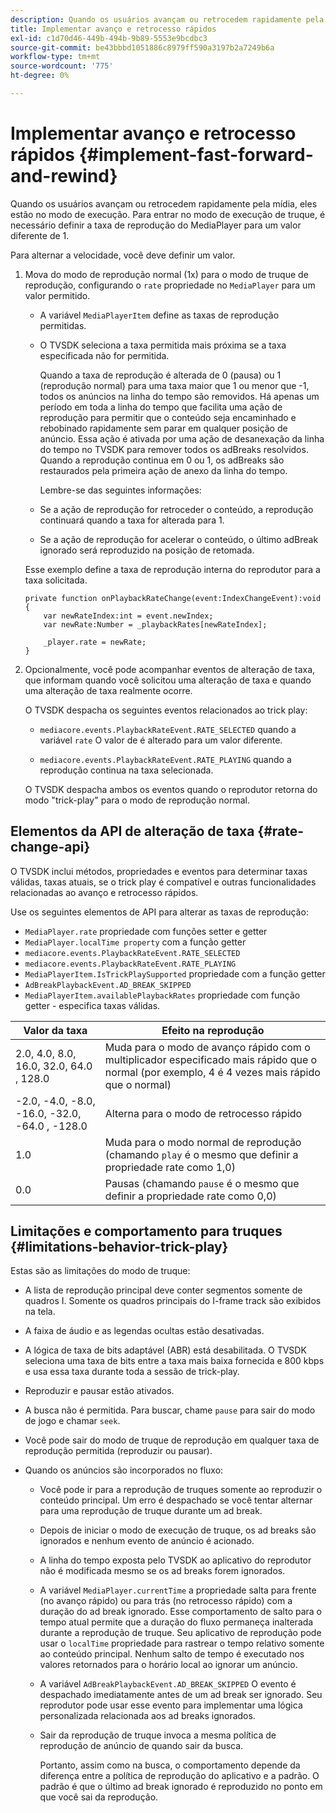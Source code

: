 ```yaml
---
description: Quando os usuários avançam ou retrocedem rapidamente pela mídia, eles estão no modo de execução. Para entrar no modo de execução de truque, é necessário definir a taxa de reprodução do MediaPlayer para um valor diferente de 1.
title: Implementar avanço e retrocesso rápidos
exl-id: c1d70d46-449b-494b-9b89-5553e9bcdbc3
source-git-commit: be43bbbd1051886c8979ff590a3197b2a7249b6a
workflow-type: tm+mt
source-wordcount: '775'
ht-degree: 0%

---
```


# Implementar avanço e retrocesso rápidos {#implement-fast-forward-and-rewind}

Quando os usuários avançam ou retrocedem rapidamente pela mídia, eles estão no modo de execução. Para entrar no modo de execução de truque, é necessário definir a taxa de reprodução do MediaPlayer para um valor diferente de 1.

Para alternar a velocidade, você deve definir um valor.

1. Mova do modo de reprodução normal (1x) para o modo de truque de reprodução, configurando o `rate` propriedade no `MediaPlayer` para um valor permitido.

   * A variável `MediaPlayerItem` define as taxas de reprodução permitidas.
   * O TVSDK seleciona a taxa permitida mais próxima se a taxa especificada não for permitida.

      Quando a taxa de reprodução é alterada de 0 (pausa) ou 1 (reprodução normal) para uma taxa maior que 1 ou menor que -1, todos os anúncios na linha do tempo são removidos. Há apenas um período em toda a linha do tempo que facilita uma ação de reprodução para permitir que o conteúdo seja encaminhado e rebobinado rapidamente sem parar em qualquer posição de anúncio. Essa ação é ativada por uma ação de desanexação da linha do tempo no TVSDK para remover todos os adBreaks resolvidos. Quando a reprodução continua em 0 ou 1, os adBreaks são restaurados pela primeira ação de anexo da linha do tempo.

      Lembre-se das seguintes informações:

   * Se a ação de reprodução for retroceder o conteúdo, a reprodução continuará quando a taxa for alterada para 1.
   * Se a ação de reprodução for acelerar o conteúdo, o último adBreak ignorado será reproduzido na posição de retomada.

   Esse exemplo define a taxa de reprodução interna do reprodutor para a taxa solicitada.

   ```
   private function onPlaybackRateChange(event:IndexChangeEvent):void { 
       var newRateIndex:int = event.newIndex; 
       var newRate:Number = _playbackRates[newRateIndex]; 
   
       _player.rate = newRate; 
   } 
   ```

1. Opcionalmente, você pode acompanhar eventos de alteração de taxa, que informam quando você solicitou uma alteração de taxa e quando uma alteração de taxa realmente ocorre.

   O TVSDK despacha os seguintes eventos relacionados ao trick play:

   * `mediacore.events.PlaybackRateEvent.RATE_SELECTED` quando a variável `rate` O valor de é alterado para um valor diferente.

   * `mediacore.events.PlaybackRateEvent.RATE_PLAYING` quando a reprodução continua na taxa selecionada.

   O TVSDK despacha ambos os eventos quando o reprodutor retorna do modo &quot;trick-play&quot; para o modo de reprodução normal.

## Elementos da API de alteração de taxa {#rate-change-api}

O TVSDK inclui métodos, propriedades e eventos para determinar taxas válidas, taxas atuais, se o trick play é compatível e outras funcionalidades relacionadas ao avanço e retrocesso rápidos.

Use os seguintes elementos de API para alterar as taxas de reprodução:

* `MediaPlayer.rate` propriedade com funções setter e getter
* `MediaPlayer.localTime property` com a função getter
* `mediacore.events.PlaybackRateEvent.RATE_SELECTED`
* `mediacore.events.PlaybackRateEvent.RATE_PLAYING`
* `MediaPlayerItem.IsTrickPlaySupported` propriedade com a função getter
* `AdBreakPlaybackEvent.AD_BREAK_SKIPPED`
* `MediaPlayerItem.availablePlaybackRates` propriedade com função getter - especifica taxas válidas.

| Valor da taxa | Efeito na reprodução |
|---|---|
| 2.0, 4.0, 8.0, 16.0, 32.0, 64.0  , 128.0 | Muda para o modo de avanço rápido com o multiplicador especificado mais rápido que o normal (por exemplo, 4 é 4 vezes mais rápido que o normal) |
| -2.0, -4.0, -8.0, -16.0, -32.0, -64.0  , -128.0 | Alterna para o modo de retrocesso rápido |
| 1.0 | Muda para o modo normal de reprodução (chamando `play` é o mesmo que definir a propriedade rate como 1,0) |
| 0.0 | Pausas (chamando `pause` é o mesmo que definir a propriedade rate como 0,0) |

## Limitações e comportamento para truques {#limitations-behavior-trick-play}

Estas são as limitações do modo de truque:

* A lista de reprodução principal deve conter segmentos somente de quadros I. Somente os quadros principais do I-frame track são exibidos na tela.
* A faixa de áudio e as legendas ocultas estão desativadas.
* A lógica de taxa de bits adaptável (ABR) está desabilitada. O TVSDK seleciona uma taxa de bits entre a taxa mais baixa fornecida e 800 kbps e usa essa taxa durante toda a sessão de trick-play.
* Reproduzir e pausar estão ativados.
* A busca não é permitida. Para buscar, chame `pause` para sair do modo de jogo e chamar `seek`.

* Você pode sair do modo de truque de reprodução em qualquer taxa de reprodução permitida (reproduzir ou pausar).
* Quando os anúncios são incorporados no fluxo:

   * Você pode ir para a reprodução de truques somente ao reproduzir o conteúdo principal. Um erro é despachado se você tentar alternar para uma reprodução de truque durante um ad break.
   * Depois de iniciar o modo de execução de truque, os ad breaks são ignorados e nenhum evento de anúncio é acionado.
   * A linha do tempo exposta pelo TVSDK ao aplicativo do reprodutor não é modificada mesmo se os ad breaks forem ignorados.
   * A variável `MediaPlayer.currentTime` a propriedade salta para frente (no avanço rápido) ou para trás (no retrocesso rápido) com a duração do ad break ignorado. Esse comportamento de salto para o tempo atual permite que a duração do fluxo permaneça inalterada durante a reprodução de truque. Seu aplicativo de reprodução pode usar o `localTime` propriedade para rastrear o tempo relativo somente ao conteúdo principal. Nenhum salto de tempo é executado nos valores retornados para o horário local ao ignorar um anúncio.

   * A variável `AdBreakPlaybackEvent.AD_BREAK_SKIPPED` O evento é despachado imediatamente antes de um ad break ser ignorado. Seu reprodutor pode usar esse evento para implementar uma lógica personalizada relacionada aos ad breaks ignorados.
   * Sair da reprodução de truque invoca a mesma política de reprodução de anúncio de quando sair da busca.

      Portanto, assim como na busca, o comportamento depende da diferença entre a política de reprodução do aplicativo e a padrão. O padrão é que o último ad break ignorado é reproduzido no ponto em que você sai da reprodução.
